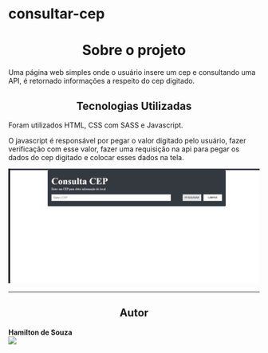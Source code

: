 # consultar-cep

<h1 align="center"> Sobre o projeto </h1>

<p> Uma página web simples onde o usuário insere um cep e consultando uma API, é retornado informações a respeito do cep digitado. </p>

<h2 align="center"> Tecnologias Utilizadas </h2>
<p> Foram utilizados HTML, CSS com SASS e Javascript.</p>
<p> O javascript é responsável por pegar o valor digitado pelo usuário, fazer verificação com esse valor, fazer uma requisição na api para pegar os dados do cep digitado e colocar esses dados na tela. <p>

<img src="./consultar-cep.gif">
<hr>

<h2 align="center"> Autor </h2>
<strong> Hamilton de Souza </strong>
<br>
<a href="https://www.linkedin.com/in/hamilton-junior-34451018a/" target="_blank"><img src="https://img.shields.io/badge/Linkedin-blue?style=for-the-badge&logo=Linkedin"></a>
